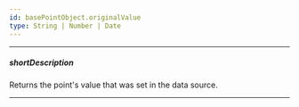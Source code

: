 ```yaml
---
id: basePointObject.originalValue
type: String | Number | Date
---
```

---
##### shortDescription
Returns the point's value that was set in the data source.

---
